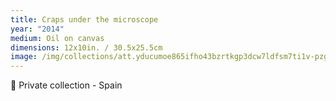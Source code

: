 ```yaml
---
title: Craps under the microscope
year: "2014"
medium: Oil on canvas
dimensions: 12x10in. / 30.5x25.5cm
image: /img/collections/att.yducumoe865ifho43bzrtkgp3dcw7ldfsm7ti1v-pzg-compressed.jpeg
---
```

🔴 Private collection - Spain

